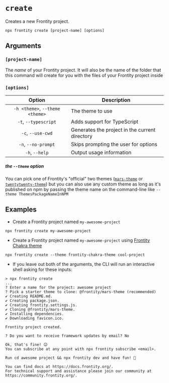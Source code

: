 # `create`

Creates a new Frontity project.

```shell
npx frontity create [project-name] [options]
```

## Arguments

### **`[project-name]`**

The _name_ of your Frontity project.
It will also be the name of the folder that this command will create for you with the files of your Frontity project inside

### **`[options]`**

|     Option      | Description                                     |
| :-------------: | ----------------------------------------------- |
| `-h <theme>`, `--theme <theme>`  | The theme to use                 |
| `-t`, `--typescript`  | Adds support for TypeScript          |
| `-c`, `--use-cwd`  | Generates the project in the current directory |
| `-n`, `--no-prompt` | Skips prompting the user for options                                       |
| `-h`, `--help` | Output usage information                                       |



##### the `--theme` option

You can pick one of Frontity's "official" two themes ([`mars-theme`](https://github.com/frontity/frontity/tree/dev/packages/mars-theme) or [`twentytwenty-theme`](https://github.com/frontity/frontity/tree/dev/packages/twentytwenty-theme)) but you can also use any custom theme as long as it's published on npm by passing the theme name on the command-line like `--theme ThemesPackageNameInNPM`

## Examples

- Create a Frontity project named `my-awesome-project`

```shell
npx frontity create my-awesome-project
```

- Create a Frontity project named `my-awesome-project` using [Frontity Chakra theme](https://www.npmjs.com/package/frontity-chakra-theme)

```shell
npx frontity create --theme frontity-chakra-theme cool-project
```

- If you leave out both of the arguments, the CLI will run an interactive shell asking for these inputs:

```shell
> npx frontity create
...
? Enter a name for the project: awesome project
? Pick a starter theme to clone: @frontity/mars-theme (recommended)
✔ Creating README.md.
✔ Creating package.json.
✔ Creating frontity.settings.js.
✔ Cloning @frontity/mars-theme.
✔ Installing dependencies.
✔ Downloading favicon.ico.

Frontity project created.

? Do you want to receive framework updates by email? No

Ok, that's fine! 😉
You can subscribe at any point with npx frontity subscribe <email>.

Run cd awesome project && npx frontity dev and have fun! 🎉

You can find docs at https://docs.frontity.org/.
For technical support and assistance please join our community at https://community.frontity.org/.
```
